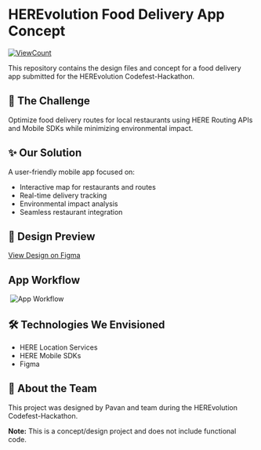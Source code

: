 # HEREvolution Food Delivery App Concept 

[![ViewCount](https://views.whatilearened.today/views/github/pavank707/HEREvolution-food-delivery-app.svg)](#)

This repository contains the design files and concept for a food delivery app submitted for the HEREvolution Codefest-Hackathon.

## 🎯 The Challenge

Optimize food delivery routes for local restaurants using HERE Routing APIs and Mobile SDKs while minimizing environmental impact.

## ✨ Our Solution

A user-friendly mobile app focused on:

- Interactive map for restaurants and routes
- Real-time delivery tracking
- Environmental impact analysis
- Seamless restaurant integration

## 📸 Design Preview

[View Design on Figma](https://www.figma.com/proto/44FD4MdBaJjdPV4EK7Ad4x/Untitled?node-id=77-615&starting-point-node-id=1%3A3&scaling=scale-down&t=oCZ5lp064jStgHds-1)

## App Workflow
 ![App Workflow](https://github.com/pavank707/HEREvolution-food-delivery-app/assets/161462414/485b6d2f-dbe4-4844-aa07-8fed7ad67504)
 
## 🛠️ Technologies We Envisioned

- HERE Location Services
- HERE Mobile SDKs
- Figma

## 👥 About the Team

This project was designed by Pavan and team during the HEREvolution Codefest-Hackathon.

**Note:** This is a concept/design project and does not include functional code.

